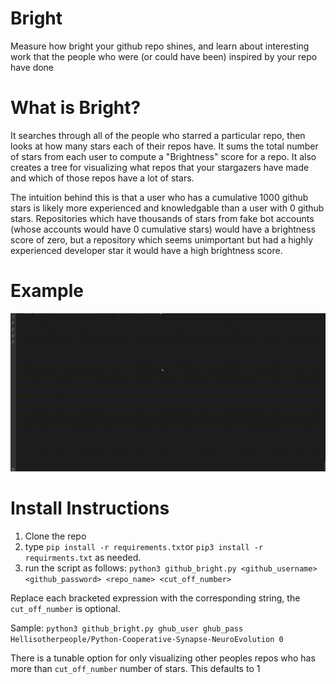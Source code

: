 # Bright
Measure how bright your github repo shines, and learn about interesting work that the people who were (or could have been) inspired by your repo have done

# What is Bright? 
It searches through all of the people who starred a particular repo, then looks at how many stars each of their repos have. It sums the total number of stars from each user to compute a "Brightness" score for a repo. It also creates a tree for visualizing what repos that your stargazers have made and which of those repos have a lot of stars. 

The intuition behind this is that a user who has a cumulative 1000 github stars is likely more experienced and knowledgable than a user with 0 github stars. Repositories which have thousands of stars from fake bot accounts (whose accounts would have 0 cumulative stars) would have a brightness score of zero, but a repository which seems unimportant but had a highly experienced developer star it would have a high brightness score. 

# Example

![](ezgif.com-video-to-gif.gif)


# Install Instructions

1. Clone the repo 
2. type `pip install -r requirements.txt`or `pip3 install -r requirments.txt` as needed. 
3. run the script as follows: `python3 github_bright.py <github_username> <github_password> <repo_name> <cut_off_number>`

Replace each bracketed expression with the corresponding string, the `cut_off_number` is optional.

Sample:
`python3 github_bright.py ghub_user ghub_pass Hellisotherpeople/Python-Cooperative-Synapse-NeuroEvolution 0`


There is a tunable option for only visualizing other peoples repos who has more than `cut_off_number` number of stars. This defaults to 1
